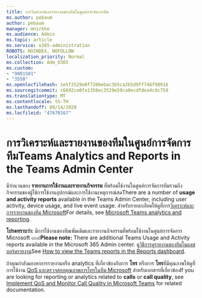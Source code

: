 ```yaml
---
title: การวิเคราะห์และรายงานของทีมในศูนย์การจัดการทีม
ms.author: pebaum
author: pebaum
manager: mnirkhe
ms.audience: Admin
ms.topic: article
ms.service: o365-administration
ROBOTS: NOINDEX, NOFOLLOW
localization_priority: Normal
ms.collection: Adm_O365
ms.custom:
- "9001501"
- "3558"
ms.openlocfilehash: 1e5f2529e0f7206ebac3b5ca2b5d9ff746f98916
ms.sourcegitcommit: c6692ce0fa1358ec3529e59ca0ecdfdea4cdc759
ms.translationtype: MT
ms.contentlocale: th-TH
ms.lasthandoff: 09/14/2020
ms.locfileid: "47670167"
---
```

# <a name="teams-analytics-and-reports-in-the-teams-admin-center"></a><span data-ttu-id="63f30-102">การวิเคราะห์และรายงานของทีมในศูนย์การจัดการทีม</span><span class="sxs-lookup"><span data-stu-id="63f30-102">Teams Analytics and Reports in the Teams Admin Center</span></span>

<span data-ttu-id="63f30-103">มีจำนวนของ **รายงานการใช้งานและรายงานกิจกรรม** ที่พร้อมใช้งานในศูนย์การจัดการทีมรวมถึงกิจกรรมของผู้ใช้การใช้งานอุปกรณ์และการใช้งานเหตุการณ์สด</span><span class="sxs-lookup"><span data-stu-id="63f30-103">There are a number of **usage and activity reports** available in the Teams Admin Center, including user activity, device usage, and live event usage.</span></span> <span data-ttu-id="63f30-104">สำหรับรายละเอียดให้ดูที่การ[วิเคราะห์และการรายงานของทีม Microsoft](https://docs.microsoft.com/microsoftteams/teams-analytics-and-reports/teams-reporting-reference)</span><span class="sxs-lookup"><span data-stu-id="63f30-104">For details, see [Microsoft Teams analytics and reporting](https://docs.microsoft.com/microsoftteams/teams-analytics-and-reports/teams-reporting-reference).</span></span>

<span data-ttu-id="63f30-105">**โปรดทราบว่า:** มีการใช้งานของทีมเพิ่มเติมและรายงานกิจกรรมที่พร้อมใช้งานในศูนย์การจัดการ Microsoft ๓๖๕</span><span class="sxs-lookup"><span data-stu-id="63f30-105">**Please note:** There are additional Teams Usage and Activity reports available in the Microsoft 365 Admin center.</span></span> <span data-ttu-id="63f30-106">ดู[วิธีการดูรายงานของทีมในแดชบอร์ดรายงาน](https://docs.microsoft.com/microsoftteams/teams-activity-reports#how-to-view-the-teams-reports-in-the-reports-dashboard)</span><span class="sxs-lookup"><span data-stu-id="63f30-106">See [How to view the Teams reports in the Reports dashboard](https://docs.microsoft.com/microsoftteams/teams-activity-reports#how-to-view-the-teams-reports-in-the-reports-dashboard).</span></span>

<span data-ttu-id="63f30-107">ถ้าคุณกำลังมองหาการรายงานหรือ analytics ที่เกี่ยวข้องกับการ **โทร** หรือการ **โทร**ที่มีคุณภาพให้ดูที่การใช้งาน [QoS และตรวจสอบคุณภาพการโทรในทีม Microsoft](https://docs.microsoft.com/microsoftteams/monitor-call-quality-qos) สำหรับเอกสารที่เกี่ยวข้อง</span><span class="sxs-lookup"><span data-stu-id="63f30-107">If you are looking for reporting or analytics related to **calls** or **call quality**, see [Implement QoS and Monitor Call Quality in Microsoft Teams](https://docs.microsoft.com/microsoftteams/monitor-call-quality-qos) for related documentation.</span></span>

